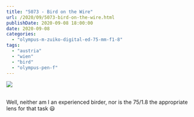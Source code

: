 ```yaml
---
title: "5073 - Bird on the Wire"
url: /2020/09/5073-bird-on-the-wire.html
publishDate: 2020-09-08 18:00:00
date: 2020-09-08
categories: 
  - "olympus-m-zuiko-digital-ed-75-mm-f1-8"
tags: 
  - "austria"
  - "wien"
  - "bird"
  - "olympus-pen-f"
---
```

<div class="container">
<div class="center"><a target="_blank" href="https://d25zfm9zpd7gm5.cloudfront.net/1200x1200/2018/20180813_171829_lr.jpg"><img class="webfeedsFeaturedVisual" src="https://d25zfm9zpd7gm5.cloudfront.net/0600x0600/2018/20180813_171829_lr.jpg" /></a></div>
</div>
<br />

Well, neither am I an experienced birder, nor is the 75/1.8 the
appropriate lens for that task :smiley:
